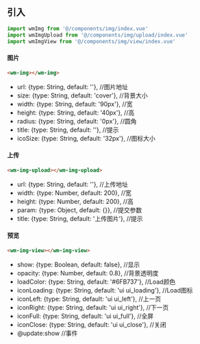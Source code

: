 ## 引入
```javascript
import wmImg from '@/components/img/index.vue'
import wmImgUpload from '@/components/img/upload/index.vue'
import wmImgView from '@/components/img/view/index.vue'
```

#### 图片
```html
<wm-img></wm-img>
```
- url: {type: String, default: ''},         //图片地址
- size: {type: String, default: 'cover'},   //背景大小
- width: {type: String, default: '90px'},   //宽
- height: {type: String, default: '40px'},  //高
- radius: {type: String, default: '0px'},   //圆角
- title: {type: String, default: ''},       //提示
- icoSize: {type: String, default: '32px'}, //图标大小

#### 上传
```html
<wm-img-upload></wm-img-upload>
```
- url: {type: String, default: ''},           //上传地址
- width: {type: Number, default: 200},        //宽
- height: {type: Number, default: 200},       //高
- param: {type: Object, default: {}},         //提交参数
- title: {type: String, default: '上传图片'}, //提示

#### 预览
```html
<wm-img-view></wm-img-view>
```
- show: {type: Boolean, default: false},                  //显示
- opacity: {type: Number, default: 0.8},                  //背景透明度
- loadColor: {type: String, default: '#6FB737'},          //Load颜色
- iconLoading: {type: String, default: 'ui ui_loading'},  //Load图标
- iconLeft: {type: String, default: 'ui ui_left'},        //上一页
- iconRight: {type: String, default: 'ui ui_right'},      //下一页
- iconFull: {type: String, default: 'ui ui_full'},        //全屏
- iconClose: {type: String, default: 'ui ui_close'},      //关闭
- @update:show                                            //事件
